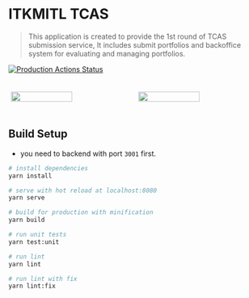 # ITKMITL TCAS
> This application is created to provide the 1st round of TCAS submission service, It includes submit portfolios and backoffice system for evaluating and managing portfolios.

[![Production Actions Status](https://github.com/itkmitl-tcas/itkmitl-tcas/workflows/production-workflow/badge.svg)](https://github.com/itkmitl-tcas/itkmitl-tcas/actions)

<br/>
<div style="width: 100%; display: flex; justify-content: space-around">
  <img src="images/student-preview.jpg?raw=1" style="width: 50%; padding: 5px"/>
  <img src="images/teacher-preview.jpg?raw=1" style="width: 50%; padding: 5px"/>
</div>
<br>

## Build Setup
* you need to backend with port `3001` first.

``` bash
# install dependencies
yarn install

# serve with hot reload at localhost:8080
yarn serve

# build for production with minification
yarn build

# run unit tests
yarn test:unit

# run lint
yarn lint

# run lint with fix
yarn lint:fix
```